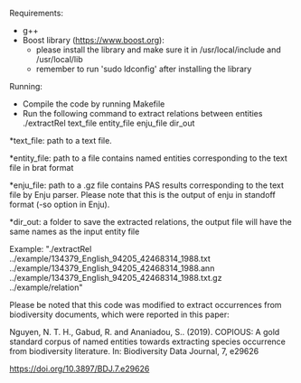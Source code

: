 Requirements:
- g++
- Boost library (https://www.boost.org): 
    + please install the library and make sure it in /usr/local/include and /usr/local/lib
    + remember to run 'sudo ldconfig' after installing the library

Running:
- Compile the code by running Makefile
- Run the following command to extract relations between entities
./extractRel text_file entity_file enju_file dir_out

*text_file: path to a text file.

*entity_file: path to a file contains named entities corresponding to the text file in brat format

*enju_file: path to a .gz file contains PAS results corresponding to the text file by Enju parser. Please note that this is the output of enju in standoff format (-so option in Enju).

*dir_out: a folder to save the extracted relations, the output file will have the same names as the input entity file

Example:
"./extractRel ../example/134379_English_94205_42468314_1988.txt ../example/134379_English_94205_42468314_1988.ann ../example/134379_English_94205_42468314_1988.txt.gz ../example/relation"

Please be noted that this code was modified to extract occurrences from biodiversity documents, which were reported in this paper:

Nguyen, N. T. H., Gabud, R. and Ananiadou, S.. (2019). COPIOUS: A gold standard corpus of named entities towards extracting species occurrence from biodiversity literature. In: Biodiversity Data Journal, 7, e29626

https://doi.org/10.3897/BDJ.7.e29626
